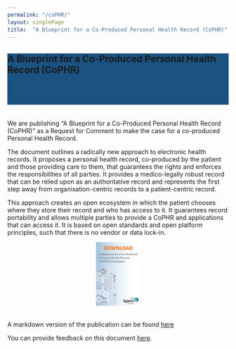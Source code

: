 ```yaml
---
permalink: "/coPHR/"
layout: singlePage
title:  "A Blueprint for a Co-Produced Personal Health Record (CoPHR)"
---
```


<section class="text-white" id="news" style="background-color:#1a5281; padding-bottom: 50px">
      <div class="container text-center">
      <div class="col-lg-10 mx-auto">
              <h1 class="mb-4">A Blueprint for a Co-Produced Personal Health Record (CoPHR)</h1>
            </div>
          </div>
        </section>

  <section>
  <div class="container">
    <section id="openplatforms" style="padding-top: 20px">
      <div class="container">
        <div class="row">
          <div class="col-lg-12">        
            <p>We are publishing “A Blueprint for a Co-Produced Personal Health Record (CoPHR)” as a Request for Comment to make the case for a co-produced Personal Health Record.</p>
<p>The document outlines a radically new approach to electronic health records. It proposes a personal health record, co-produced by the patient and those providing care to them, that guarantees the rights and enforces the responsibilities of all parties. It provides a medico-legally robust record that can be relied upon as an authoritative record and represents the first step away from organisation-centric records to a patient-centric record.</p>
<p>This approach creates an open ecosystem in which the patient chooses where they store their record and who has access to it. It guarantees record portability and allows multiple parties to provide a CoPHR and applications that can access it. It is based on open standards and open platform principles, such that there is no vendor or data lock-in.</p>
       <center>  <a href="/assets/Apperta_A_Blueprint_for_a_Co-produced_Personal_Health_Record_Ecosystem.pdf" target="_blank"><img src="/img/coPHR-download-icon.png" width="20%"></a>
       </center><br>
       <p>A markdown version of the publication can be found <a href="https://github.com/AppertaFoundation/apperta-documents/blob/master/A%20Blueprint%20for%20a%20co-produced%20Personal%20Health%20Record%20(co-PHR)%20ecosystem.md" target="_blank">here</a></p>
       <p>You can provide feedback on this document <a href="mailto:info@apperta.org" target="_blank">here</a>.</p> 
              </div>
        </div>
        </div>
</section>
